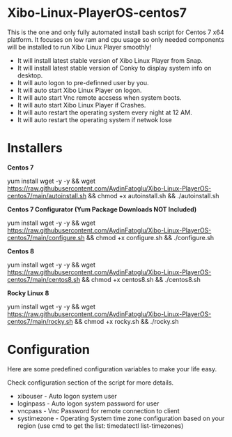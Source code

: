 # Xibo-Linux-PlayerOS-centos7

This is the one and only fully automated install bash script for Centos 7 x64 platform.
It focuses on low ram and cpu usage so only needed components will be installed to run Xibo Linux Player smoothly!

- It will install latest stable version of Xibo Linux Player from Snap.
- It will install latest stable version of Conky to display system info on desktop.
- It will auto logon to pre-definned user by you.
- It will auto start Xibo Linux Player on logon.
- It will auto start Vnc remote accsess when system boots.
- It will auto start Xibo Linux Player if Crashes.
- It will auto restart the operating system every night at 12 AM.
- It will auto restart the operating system if netwok lose

# Installers

**Centos 7**

yum install wget -y -y && wget https://raw.githubusercontent.com/AydinFatoglu/Xibo-Linux-PlayerOS-centos7/main/autoinstall.sh && chmod +x autoinstall.sh && ./autoinstall.sh

**Centos 7 Configurator (Yum Package Downloads NOT Included)**

yum install wget -y -y && wget https://raw.githubusercontent.com/AydinFatoglu/Xibo-Linux-PlayerOS-centos7/main/configure.sh && chmod +x configure.sh && ./configure.sh

**Centos 8**

yum install wget -y -y && wget https://raw.githubusercontent.com/AydinFatoglu/Xibo-Linux-PlayerOS-centos7/main/centos8.sh && chmod +x centos8.sh && ./centos8.sh

**Rocky Linux 8**

yum install wget -y -y && wget https://raw.githubusercontent.com/AydinFatoglu/Xibo-Linux-PlayerOS-centos7/main/rocky.sh && chmod +x rocky.sh && ./rocky.sh


# Configuration

Here are some predefined configuration variables to make your life easy.

Check configuration section of the script for more details.

- xibouser - Auto logon system user
- loginpass - Auto logon system password for user
- vncpass - Vnc Password for remote connection to client
- systimezone - Operating System time zone configuration based on your region (use cmd to get the list: timedatectl list-timezones)


